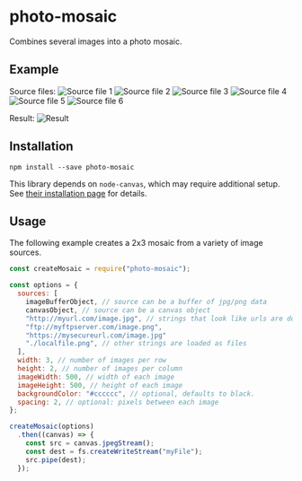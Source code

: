 # photo-mosaic
Combines several images into a photo mosaic.

## Example
Source files:
![Source file 1](https://github.com/classdojo/photo-mosaic/blob/master/img/src1.jpg?raw=true)
![Source file 2](https://github.com/classdojo/photo-mosaic/blob/master/img/src2.jpg?raw=true)
![Source file 3](https://github.com/classdojo/photo-mosaic/blob/master/img/src3.jpg?raw=true)
![Source file 4](https://github.com/classdojo/photo-mosaic/blob/master/img/src4.jpg?raw=true)
![Source file 5](https://github.com/classdojo/photo-mosaic/blob/master/img/src5.jpg?raw=true)
![Source file 6](https://github.com/classdojo/photo-mosaic/blob/master/img/src6.jpg?raw=true)

Result:
![Result](https://github.com/classdojo/photo-mosaic/blob/master/img/result_no_spacing.png?raw=true)

## Installation
`npm install --save photo-mosaic`  


This library depends on `node-canvas`, which may require additional setup. See [their installation page](https://github.com/Automattic/node-canvas/wiki/_pages) for details.

## Usage
The following example creates a 2x3 mosaic from a variety of image sources.
```js
const createMosaic = require("photo-mosaic");

const options = {
  sources: [
    imageBufferObject, // source can be a buffer of jpg/png data
    canvasObject, // source can be a canvas object
    "http://myurl.com/image.jpg", // strings that look like urls are downloaded
    "ftp://myftpserver.com/image.png",
    "https://mysecureurl.com/image.jpg"
    "./localfile.png", // other strings are loaded as files
  ],
  width: 3, // number of images per row
  height: 2, // number of images per column
  imageWidth: 500, // width of each image
  imageHeight: 500, // height of each image
  backgroundColor: "#cccccc", // optional, defaults to black.
  spacing: 2, // optional: pixels between each image
};

createMosaic(options)
  .then((canvas) => {
    const src = canvas.jpegStream();
    const dest = fs.createWriteStream("myFile");
    src.pipe(dest);
  });
```